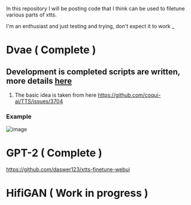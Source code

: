 In this repository I will be posting code that I think can be used to filetune various parts of xtts.

I'm an enthusiast and just testing and trying, don't expect it to work _

# Dvae ( Complete )
## Development is completed scripts are written, more details [here](https://github.com/daswer123/xtts-finetune-tests/tree/main/dvae-finetune)

1. The basic idea is taken from here https://github.com/coqui-ai/TTS/issues/3704

### Example

![image](https://github.com/daswer123/xtts-finetune-tests/assets/22278673/e99e4628-6b2e-414a-ab5b-9a9f72a5049f)

# GPT-2 ( Complete )

https://github.com/daswer123/xtts-finetune-webui

# HifiGAN ( Work in progress )
